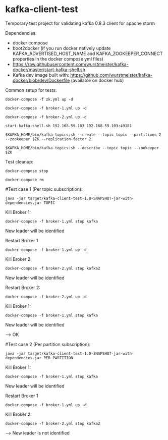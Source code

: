 # kafka-client-test

Temporary test project for validating kafka 0.8.3 client for apache storm

Dependencies: 

- docker compose 
- boot2docker (if you run docker natively update KAFKA_ADVERTISED_HOST_NAME and KAFKA_ZOOKEEPER_CONNECT properties in the docker compose yml files)
- https://raw.githubusercontent.com/wurstmeister/kafka-docker/master/start-kafka-shell.sh
- Kafka dev image built with: https://github.com/wurstmeister/kafka-docker/blob/dev/Dockerfile (available on docker hub)


Common setup for tests:

```docker-compose -f zk.yml up -d```

```docker-compose -f broker-1.yml up -d```

```docker-compose -f broker-2.yml up -d```


```start-kafka-shell.sh 192.168.59.103 192.168.59.103:49181```

```$KAFKA_HOME/bin/kafka-topics.sh --create --topic topic --partitions 2 --zookeeper $ZK --replication-factor 2```

```$KAFKA_HOME/bin/kafka-topics.sh --describe --topic topic --zookeeper $ZK```

Test cleanup:

```docker-compose stop```

```docker-compose rm```


#Test case 1 (Per topic subscription):

```java -jar target/kafka-client-test-1.0-SNAPSHOT-jar-with-dependencies.jar TOPIC```


Kill Broker 1:

```docker-compose -f broker-1.yml stop kafka```

New leader will be identified 

Restart Broker 1

```docker-compose -f broker-1.yml up -d```

Kill Broker 2: 

```docker-compose -f broker-2.yml stop kafka2```

New leader will be identified

Restart Broker 2:

```docker-compose -f broker-2.yml up -d```

Kill Broker 1:

```docker-compose -f broker-1.yml stop kafka```

New leader will be identified

--> OK


#Test case 2 (Per partition subscription):

```java -jar target/kafka-client-test-1.0-SNAPSHOT-jar-with-dependencies.jar PER_PARTITION```

Kill Broker 1:

```docker-compose -f broker-1.yml stop kafka```

New leader will be identified 

Restart Broker 1

```docker-compose -f broker-1.yml up -d```

Kill Broker 2: 

```docker-compose -f broker-2.yml stop kafka2```

--> New leader is not identified





